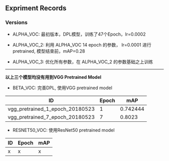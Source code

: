 ## Expriment Records

### Versions

* ALPHA_VOC: 最初版本，DPL模型，训练了47个Epoch，lr=0.0002

* ALPHA_VOC_2: 利用 ALPHA_VOC 14 epoch 的参数， lr=0.0001 进行 pretrained, 模型结束前，mAP=0.28

* ALPHA_VOC_3: 优化所有参数，在 ALPHA_VOC_2 的参数基础之上训练

-----

**以上三个模型均没有用到VGG Pretrained Model**

* BETA_VOC: 完善DPL, 使用VGG pretrained model


|  ID |  Epoch  |  mAP |
|-----|---------|------|
|vgg_pretrained_1_epoch_20180523|1|0.742444|
|vgg_pretrained_7_epoch_20180523|7|0.8023|


* RESNET50_VOC: 使用ResNet50 pretrained model

|  ID |  Epoch  |  mAP |
|-----|---------|------|
|x|x|x|